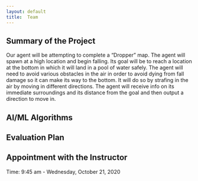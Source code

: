 ```yaml
---
layout: default
title:  Team
---
```


## Summary of the Project
Our agent will be attempting to complete a “Dropper” map. The agent will spawn at a high location and begin falling. Its goal will be to reach a location at the bottom in which it will land in a pool of water safely. The agent will need to avoid various obstacles in the air in order to avoid dying from fall damage so it can make its way to the bottom. It will do so by strafing in the air by moving in different directions. The agent will receive info on its immediate surroundings and its distance from the goal and then output a direction to move in.

## AI/ML Algorithms


## Evaluation Plan


## Appointment with the Instructor
Time: 9:45 am - Wednesday, October 21, 2020
